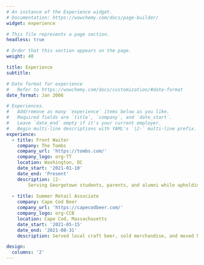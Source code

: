 ```yaml
---
# An instance of the Experience widget.
# Documentation: https://wowchemy.com/docs/page-builder/
widget: experience

# This file represents a page section.
headless: true

# Order that this section appears on the page.
weight: 40

title: Experience
subtitle:

# Date format for experience
#   Refer to https://wowchemy.com/docs/customization/#date-format
date_format: Jan 2006

# Experiences.
#   Add/remove as many `experience` items below as you like.
#   Required fields are `title`, `company`, and `date_start`.
#   Leave `date_end` empty if it's your current employer.
#   Begin multi-line descriptions with YAML's `|2-` multi-line prefix.
experience:
  - title: Front Waiter
    company: The Tombs
    company_url: 'https://tombs.com/'
    company_logo: org-TT
    location: Washington, DC
    date_start: '2021-01-10'
    date_end: 'Present'
    description: |2-
        Serving Georgetown students, parents, and alumni while upholding the reputation that The Tombs has built over the past 50 years.
        
  - title: Summer Retail Associate
    company: Cape Cod Beer
    company_url: 'https://capecodbeer.com/'
    company_logo: org-CCB
    location: Cape Cod, Massachusetts
    date_start: '2021-05-15'
    date_end: '2021-08-31'
    description: Served local craft beer, sold merchandise, and moved kegs around.

design:
  columns: '2'
---
```

